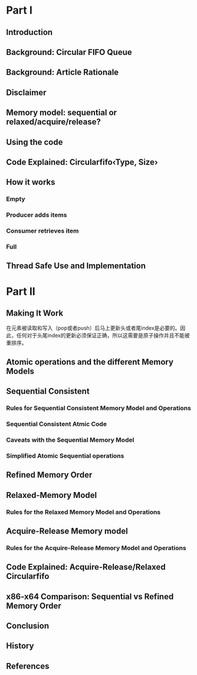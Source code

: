 # Part I

## Introduction

## Background: Circular FIFO Queue
## Background: Article Rationale
## Disclaimer
## Memory model: sequential or relaxed/acquire/release?
## Using the code
## Code Explained: Circularfifo‹Type, Size›
## How it works
### Empty
### Producer adds items
### Consumer retrieves item
### Full
## Thread Safe Use and Implementation
# Part II

## Making It Work

在元素被读取和写入（pop或者push）后马上更新头或者尾index是必要的。因此，任何对于头尾index的更新必须保证正确，所以这需要是原子操作并且不能被重排序。



## Atomic operations and the different Memory Models
## Sequential Consistent
### Rules for Sequential Consistent Memory Model and Operations
### Sequential Consistent Atmic Code
### Caveats with the Sequential Memory Model
### Simplified Atomic Sequential operations
## Refined Memory Order
## Relaxed-Memory Model
### Rules for the Relaxed Memory Model and Operations
## Acquire-Release Memory model
### Rules for the Acquire-Release Memory Model and Operations
## Code Explained: Acquire-Release/Relaxed Circularfifo
## x86-x64 Comparison: Sequential vs Refined Memory Order
## Conclusion
## History
## References